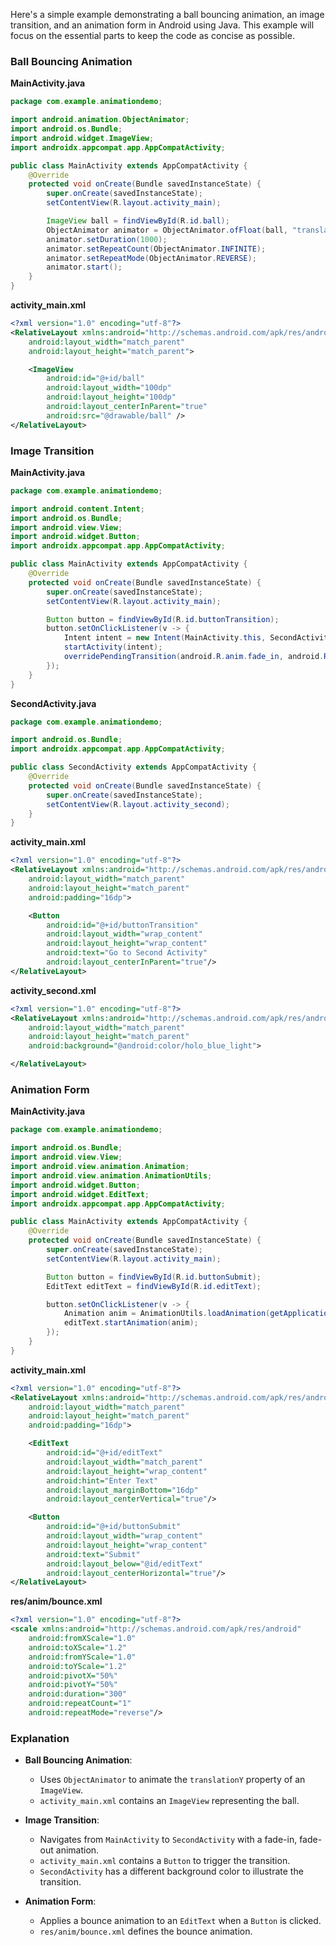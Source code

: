 Here's a simple example demonstrating a ball bouncing animation, an image transition, and an animation form in Android using Java. This example will focus on the essential parts to keep the code as concise as possible.

### Ball Bouncing Animation

**MainActivity.java**

```java
package com.example.animationdemo;

import android.animation.ObjectAnimator;
import android.os.Bundle;
import android.widget.ImageView;
import androidx.appcompat.app.AppCompatActivity;

public class MainActivity extends AppCompatActivity {
    @Override
    protected void onCreate(Bundle savedInstanceState) {
        super.onCreate(savedInstanceState);
        setContentView(R.layout.activity_main);

        ImageView ball = findViewById(R.id.ball);
        ObjectAnimator animator = ObjectAnimator.ofFloat(ball, "translationY", 0f, 800f);
        animator.setDuration(1000);
        animator.setRepeatCount(ObjectAnimator.INFINITE);
        animator.setRepeatMode(ObjectAnimator.REVERSE);
        animator.start();
    }
}
```

**activity_main.xml**

```xml
<?xml version="1.0" encoding="utf-8"?>
<RelativeLayout xmlns:android="http://schemas.android.com/apk/res/android"
    android:layout_width="match_parent"
    android:layout_height="match_parent">

    <ImageView
        android:id="@+id/ball"
        android:layout_width="100dp"
        android:layout_height="100dp"
        android:layout_centerInParent="true"
        android:src="@drawable/ball" />
</RelativeLayout>
```

### Image Transition

**MainActivity.java**

```java
package com.example.animationdemo;

import android.content.Intent;
import android.os.Bundle;
import android.view.View;
import android.widget.Button;
import androidx.appcompat.app.AppCompatActivity;

public class MainActivity extends AppCompatActivity {
    @Override
    protected void onCreate(Bundle savedInstanceState) {
        super.onCreate(savedInstanceState);
        setContentView(R.layout.activity_main);

        Button button = findViewById(R.id.buttonTransition);
        button.setOnClickListener(v -> {
            Intent intent = new Intent(MainActivity.this, SecondActivity.class);
            startActivity(intent);
            overridePendingTransition(android.R.anim.fade_in, android.R.anim.fade_out);
        });
    }
}
```

**SecondActivity.java**

```java
package com.example.animationdemo;

import android.os.Bundle;
import androidx.appcompat.app.AppCompatActivity;

public class SecondActivity extends AppCompatActivity {
    @Override
    protected void onCreate(Bundle savedInstanceState) {
        super.onCreate(savedInstanceState);
        setContentView(R.layout.activity_second);
    }
}
```

**activity_main.xml**

```xml
<?xml version="1.0" encoding="utf-8"?>
<RelativeLayout xmlns:android="http://schemas.android.com/apk/res/android"
    android:layout_width="match_parent"
    android:layout_height="match_parent"
    android:padding="16dp">

    <Button
        android:id="@+id/buttonTransition"
        android:layout_width="wrap_content"
        android:layout_height="wrap_content"
        android:text="Go to Second Activity"
        android:layout_centerInParent="true"/>
</RelativeLayout>
```

**activity_second.xml**

```xml
<?xml version="1.0" encoding="utf-8"?>
<RelativeLayout xmlns:android="http://schemas.android.com/apk/res/android"
    android:layout_width="match_parent"
    android:layout_height="match_parent"
    android:background="@android:color/holo_blue_light">

</RelativeLayout>
```

### Animation Form

**MainActivity.java**

```java
package com.example.animationdemo;

import android.os.Bundle;
import android.view.View;
import android.view.animation.Animation;
import android.view.animation.AnimationUtils;
import android.widget.Button;
import android.widget.EditText;
import androidx.appcompat.app.AppCompatActivity;

public class MainActivity extends AppCompatActivity {
    @Override
    protected void onCreate(Bundle savedInstanceState) {
        super.onCreate(savedInstanceState);
        setContentView(R.layout.activity_main);

        Button button = findViewById(R.id.buttonSubmit);
        EditText editText = findViewById(R.id.editText);

        button.setOnClickListener(v -> {
            Animation anim = AnimationUtils.loadAnimation(getApplicationContext(), R.anim.bounce);
            editText.startAnimation(anim);
        });
    }
}
```

**activity_main.xml**

```xml
<?xml version="1.0" encoding="utf-8"?>
<RelativeLayout xmlns:android="http://schemas.android.com/apk/res/android"
    android:layout_width="match_parent"
    android:layout_height="match_parent"
    android:padding="16dp">

    <EditText
        android:id="@+id/editText"
        android:layout_width="match_parent"
        android:layout_height="wrap_content"
        android:hint="Enter Text"
        android:layout_marginBottom="16dp"
        android:layout_centerVertical="true"/>

    <Button
        android:id="@+id/buttonSubmit"
        android:layout_width="wrap_content"
        android:layout_height="wrap_content"
        android:text="Submit"
        android:layout_below="@id/editText"
        android:layout_centerHorizontal="true"/>
</RelativeLayout>
```

**res/anim/bounce.xml**

```xml
<?xml version="1.0" encoding="utf-8"?>
<scale xmlns:android="http://schemas.android.com/apk/res/android"
    android:fromXScale="1.0"
    android:toXScale="1.2"
    android:fromYScale="1.0"
    android:toYScale="1.2"
    android:pivotX="50%"
    android:pivotY="50%"
    android:duration="300"
    android:repeatCount="1"
    android:repeatMode="reverse"/>
```

### Explanation

- **Ball Bouncing Animation**:
  - Uses `ObjectAnimator` to animate the `translationY` property of an `ImageView`.
  - `activity_main.xml` contains an `ImageView` representing the ball.

- **Image Transition**:
  - Navigates from `MainActivity` to `SecondActivity` with a fade-in, fade-out animation.
  - `activity_main.xml` contains a `Button` to trigger the transition.
  - `SecondActivity` has a different background color to illustrate the transition.

- **Animation Form**:
  - Applies a bounce animation to an `EditText` when a `Button` is clicked.
  - `res/anim/bounce.xml` defines the bounce animation.


